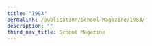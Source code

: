 ```yaml
---
title: "1983"
permalink: /publication/School-Magazine/1983/
description: ""
third_nav_title: School Magazine
---
```

